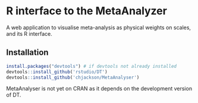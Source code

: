 # R interface to the MetaAnalyzer

A web application to visualise meta-analysis as physical weights on scales, and its R interface.



## Installation

```r
install.packages("devtools") # if devtools not already installed
devtools::install_github('rstudio/DT')
devtools::install_github('chjackson/MetaAnalyser')
```

MetaAnalyser is not yet on CRAN as it depends on the development version of DT.
